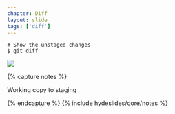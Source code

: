 ```yaml
---
chapter: Diff
layout: slide
tags: ['diff']
---
```


	# Show the unstaged changes
	$ git diff

<img class="diagram" src="assets/diagrams/git-diff.png">

{% capture notes %}

Working copy to staging

{% endcapture %}
{% include hydeslides/core/notes %}
